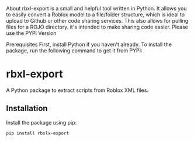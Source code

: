 About
rbxl-export is a small and helpful tool written in Python. It allows you to easily convert a Roblox model to a file/folder structure, which is ideal to upload to Github or other code sharing services. This also allows for pulling files for a ROJO directory.
it's intended to make sharing code easier. 
Please use the PYPI Version

Prerequisites
First, install Python if you haven't already.
To install the package, run the following command to get it from PYPI:
 

 



# rbxl-export

A Python package to extract scripts from Roblox XML files.

## Installation

Install the package using pip:

```bash
pip install rbxlx-export
```
